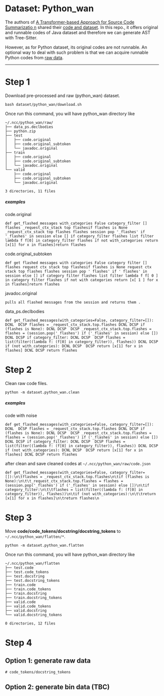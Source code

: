 # Dataset: Python_wan

The authors of [A Transformer-based Approach for Source Code Summarizatio
n](https://arxiv.org/pdf/2005.00653.pdf) shared their [code and dataset](https://github.com/wasiahmad/NeuralCodeSum). 
In this repo., it offers original and runnable codes of Java dataset and therefore we can generate AST with Tree-Sitter.

However, as for Python dataset, its original codes are not runnable. An optional way to deal with such problem is that
  we can acquire runnable Python codes from [raw data](https://github.com/wanyao1992/code_summarization_public).

<hr>

# Step 1 
Download pre-processed and raw (python_wan) dataset.
```shell script
bash dataset/python_wan/download.sh
```
Once run this command, you will have python_wan directory like
```shell script
~/.ncc/python_wan/raw/
├── data_ps.declbodies
├── python.zip
├── test
│   ├── code.original
│   ├── code.original_subtoken
│   └── javadoc.original
├── train
│   ├── code.original
│   ├── code.original_subtoken
│   └── javadoc.original
└── valid
    ├── code.original
    ├── code.original_subtoken
    └── javadoc.original

3 directories, 11 files
```  
##### examples
code.original
```shell script
def get_flashed_messages with_categories False category_filter [] flashes _request_ctx_stack top flashesif flashes is None _request_ctx_stack top flashes flashes session pop '_flashes' if '_flashes' in session else [] if category_filter flashes list filter lambda f f[0] in category_filter flashes if not with_categories return [x[1] for x in flashes]return flashes
```
code.original_subtoken
```shell script
def get flashed messages with categories False category filter [] flashes request ctx stack top flashesif flashes is None request ctx stack top flashes flashes session pop ' flashes' if ' flashes' in session else [] if category filter flashes list filter lambda f f[ 0 ] in category filter flashes if not with categories return [x[ 1 ] for x in flashes]return flashes
```
javadoc.original
```shell script
pulls all flashed messages from the session and returns them .
```
data_ps.declbodies
```shell script
def get_flashed_messages(with_categories=False, category_filter=[]): DCNL  DCSP flashes = _request_ctx_stack.top.flashes DCNL DCSP if (flashes is None): DCNL DCSP  DCSP _request_ctx_stack.top.flashes = flashes = (session.pop('_flashes') if ('_flashes' in session) else []) DCNL DCSP if category_filter: DCNL DCSP  DCSP flashes = list(filter((lambda f: (f[0] in category_filter)), flashes)) DCNL DCSP if (not with_categories): DCNL DCSP  DCSP return [x[1] for x in flashes] DCNL DCSP return flashes
```

# Step 2
Clean raw code files.
```shell script
python -m dataset.python_wan.clean
```
##### examples
code with noise
```shell script
def get_flashed_messages(with_categories=False, category_filter=[]): DCNL  DCSP flashes = _request_ctx_stack.top.flashes DCNL DCSP if (flashes is None): DCNL DCSP  DCSP _request_ctx_stack.top.flashes = flashes = (session.pop('_flashes') if ('_flashes' in session) else []) DCNL DCSP if category_filter: DCNL DCSP  DCSP flashes = list(filter((lambda f: (f[0] in category_filter)), flashes)) DCNL DCSP if (not with_categories): DCNL DCSP  DCSP return [x[1] for x in flashes] DCNL DCSP return flashes
```
after clean and save cleaned codes at ```~/.ncc/python_wan/raw/code.json``` 
```shell script
def get_flashed_messages(with_categories=False, category_filter=[]):\n\tflashes = _request_ctx_stack.top.flashes\n\tif (flashes is None):\n\t\t_request_ctx_stack.top.flashes = flashes = (session.pop('_flashes') if ('_flashes' in session) else [])\n\tif category_filter:\n\t\tflashes = list(filter((lambda f: (f[0] in category_filter)), flashes))\n\tif (not with_categories):\n\t\treturn [x[1] for x in flashes]\n\treturn flashes\n
```

# Step 3
Move **code/code_tokens/docstring/docstring_tokens** to ```~/.ncc/python_wan/flatten/*```.
```shell script
python -m dataset.python_wan.flatten
```
Once run this command, you will have python_wan directory like
```shell script
~/.ncc/python_wan/flatten
├── test.code
├── test.code_tokens
├── test.docstring
├── test.docstring_tokens
├── train.code
├── train.code_tokens
├── train.docstring
├── train.docstring_tokens
├── valid.code
├── valid.code_tokens
├── valid.docstring
└── valid.docstring_tokens

0 directories, 12 files
```

# Step 4
## Option 1: generate raw data
```shell script
# code_tokens/docstring_tokens

```

## Option 2: generate bin data (TBC)


<!--
# step 4
```
python -m dataset.csn_feng.feature_extract -l python -f ~/.ncc/python_wan/flatten -r ~/.ncc/python_wan/refine -s ~/.ncc/python_wan/libs 
```

# step 5
```
python -m dataset.csn_feng.filter -l python -r ~/.ncc/python_wan/refine -f ~/.ncc/python_wan/filter
```
->